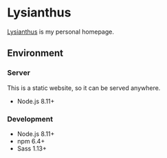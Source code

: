 # Lysianthus

[Lysianthus](https://lysianth.us) is my personal homepage.

## Environment

### Server

This is a static website, so it can be served anywhere.

* Node.js 8.11+

### Development

* Node.js 8.11+
* npm 6.4+
* Sass 1.13+